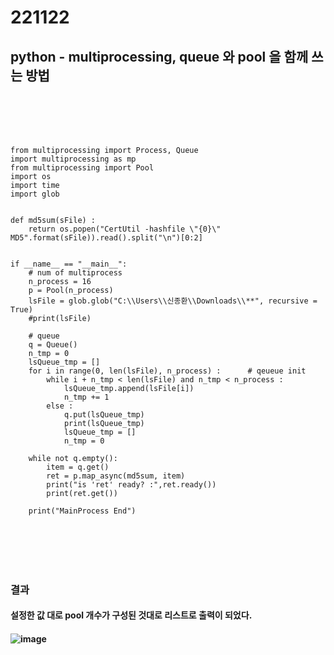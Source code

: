 # 221122

## python - multiprocessing, queue 와 pool 을 함께 쓰는 방법
### <br/><br/><br/>

```
from multiprocessing import Process, Queue
import multiprocessing as mp
from multiprocessing import Pool
import os
import time
import glob


def md5sum(sFile) : 
    return os.popen("CertUtil -hashfile \"{0}\" MD5".format(sFile)).read().split("\n")[0:2]


if __name__ == "__main__":
    # num of multiprocess
    n_process = 16
    p = Pool(n_process)
    lsFile = glob.glob("C:\\Users\\신종환\\Downloads\\**", recursive = True)
    #print(lsFile)

    # queue
    q = Queue()
    n_tmp = 0
    lsQueue_tmp = []
    for i in range(0, len(lsFile), n_process) :      # qeueue init
        while i + n_tmp < len(lsFile) and n_tmp < n_process : 
            lsQueue_tmp.append(lsFile[i])
            n_tmp += 1
        else : 
            q.put(lsQueue_tmp)
            print(lsQueue_tmp)
            lsQueue_tmp = []
            n_tmp = 0

    while not q.empty():
        item = q.get()
        ret = p.map_async(md5sum, item)
        print("is 'ret' ready? :",ret.ready())
        print(ret.get())
        
    print("MainProcess End")
```
### <br/><br/><br/>

### 결과
#### 설정한 값 대로 pool 개수가 구성된 것대로 리스트로 출력이 되었다.
#### ![image](https://user-images.githubusercontent.com/62974484/203234244-d25ac628-596e-42f4-a25b-1a4e2b20b2e1.png)
